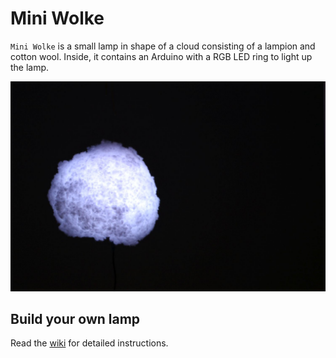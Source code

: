 # Mini Wolke
`Mini Wolke` is a small lamp in shape of a cloud consisting of a lampion and cotton wool. Inside, it contains an Arduino with a RGB LED ring to light up the lamp.

![MiniWolke](MiniWolkeWhite.jpg)

## Build your own lamp
Read the [wiki](http://github.com/philenius/MiniWolke/wiki) for detailed instructions.
